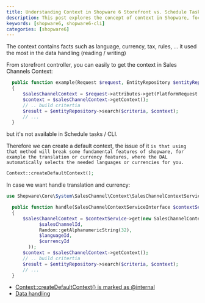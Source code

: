 ```yaml
---
title: Understanding Context in Shopware 6 Storefront vs. Schedule Tasks/CLI
description: This post explores the concept of context in Shopware, focusing on how it impacts data handling (reading and writing) in different environments.
keywords: [shopware6, shopware6-cli]
categories: [shopware6]
---
```


The context contains facts such as language, currency, tax, rules, ... it used the most in the data handling (reading / writing)

From storefront controller, you can easily to get the context in Sales Channels Context:

```php
  public function example(Request $request, EntityRepository $entityRepository)
  {
      $salesChannelContext = $request->attributes->get(PlatformRequest::ATTRIBUTE_SALES_CHANNEL_CONTEXT_OBJECT);
      $context = $salesChannelContext->getContext();
      // .. build critertia
      $result = $entityRepository->search($criteria, $context);
      // ...
  }
```

but it's not available in Schedule tasks / CLI.

Therefore we can create a default context, the issue of it `is that using that method will break some fundamental features of shopware, for example the translation or currency features, where the DAL automatically selects the needed languages or currencies for you.`

```php
Context::createDefaultContext();
```

In case we want handle translation and currency:

```php
use Shopware\Core\System\SalesChannel\Context\SalesChannelContextServiceInterface;

  public function handle(SalesChannelContextServiceInterface $contextService)
  {
      $salesChannelContext = $contextService->get(new SalesChannelContextServiceParameters(
            $salesChannelId,
            Random::getAlphanumericString(32),
            $languageId,
            $currencyId
        ));
      $context = $salesChannelContext->getContext();
      // .. build critertia
      $result = $entityRepository->search($criteria, $context);
      // ...
  }
```

* [Context::createDefaultContext() is marked as @internal](https://github.com/shopware/shopware/issues/1245)
* [Data handling](https://developer.shopware.com/docs/guides/plugins/plugins/framework/data-handling/)
